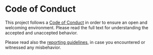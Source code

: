 Code of Conduct
===============

This project follows a [Code of Conduct][code_of_conduct] in order to ensure an
open and welcoming environment. Please read the full text for understanding the
accepted and unaccepted behavior.

Please read also the [reporting guidelines][guidelines], in case you encountered
or witnessed any misbehavior.

[code_of_conduct]: https://symfony.com/doc/current/contributing/code_of_conduct/code_of_conduct.html
[guidelines]: https://symfony.com/doc/current/contributing/code_of_conduct/reporting_guidelines.html
